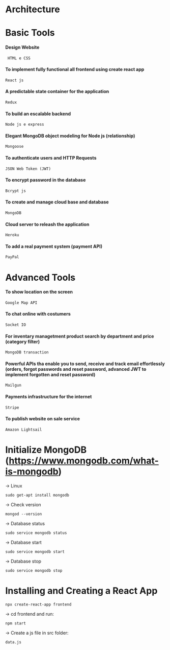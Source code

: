 # Architecture

# Basic Tools

#### Design Website

     HTML e CSS 

#### To implement fully functional all frontend using create react app

    React js

#### A predictable state container for the application

    Redux

#### To build an escalable backend

    Node js e express

#### Elegant MongoDB object modeling for Node js (relationship)

    Mongoose

#### To authenticate users and HTTP Requests

    JSON Web Token (JWT)

#### To encrypt password in the database

    Bcrypt js

#### To create and manage cloud base and database

    MongoDB

#### Cloud server to releash the application

    Heroku 

#### To add a real payment system (payment API) 

    PayPal

# Advanced Tools

#### To show location on the screen

    Google Map API

#### To chat online with costumers 

    Socket IO

#### For inventary managetment product search by department and price (category filter)

    MongoDB transaction

#### Powerful APIs tha enable you to send, receive and track email effortlessly (orders, forgot passwords and reset password, advanced JWT to implement forgotten and reset password)

    Mailgun

#### Payments infrastructure for the internet

    Stripe

#### To publish website on sale service

    Amazon Lightsail

# Initialize MongoDB (https://www.mongodb.com/what-is-mongodb)

-> Linux

    sudo get-apt install mongodb

-> Check version

    mongod --version

-> Database status

    sudo service mongodb status

-> Database start

    sudo service mongodb start

-> Database stop

    sudo service mongodb stop

# Installing and Creating a React App

    npx create-react-app frontend

-> cd frontend and run: 

    npm start

-> Create a js file in src folder:

    data.js
